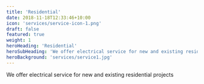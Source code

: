 ```yaml
---
title: 'Residential'
date: 2018-11-18T12:33:46+10:00
icon: 'services/service-icon-1.png'
draft: false
featured: true
weight: 1
heroHeading: 'Residential'
heroSubHeading: 'We offer electrical service for new and existing residential projects'
heroBackground: 'services/service1.jpg'
---
```


We offer electrical service for new and existing residential projects


